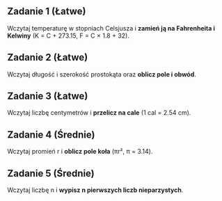 ## Zadanie 1 (Łatwe)

Wczytaj temperaturę w stopniach Celsjusza i **zamień ją na Fahrenheita i Kelwiny** (K = C + 273.15, F = C × 1.8 + 32).

## Zadanie 2 (Łatwe)

Wczytaj długość i szerokość prostokąta oraz **oblicz pole i obwód**.

## Zadanie 3 (Łatwe)

Wczytaj liczbę centymetrów i **przelicz na cale** (1 cal = 2.54 cm).

## Zadanie 4 (Średnie)

Wczytaj promień r i **oblicz pole koła** (πr², π = 3.14).

## Zadanie 5 (Średnie)

Wczytaj liczbę n i **wypisz n pierwszych liczb nieparzystych**.
